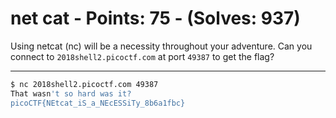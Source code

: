 # net cat - Points: 75 - (Solves: 937)

Using netcat (nc) will be a necessity throughout your adventure.
Can you connect to `2018shell2.picoctf.com` at port `49387` to get the flag?

---

```sh
$ nc 2018shell2.picoctf.com 49387
That wasn't so hard was it?
picoCTF{NEtcat_iS_a_NEcESSiTy_8b6a1fbc}
```
